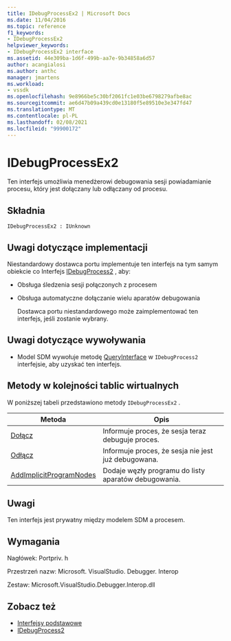 ```yaml
---
title: IDebugProcessEx2 | Microsoft Docs
ms.date: 11/04/2016
ms.topic: reference
f1_keywords:
- IDebugProcessEx2
helpviewer_keywords:
- IDebugProcessEx2 interface
ms.assetid: 44e309ba-1d6f-499b-aa7e-9b34858a6d57
author: acangialosi
ms.author: anthc
manager: jmartens
ms.workload:
- vssdk
ms.openlocfilehash: 9e8966be5c30bf2061fc1e03be6798279afbe8ac
ms.sourcegitcommit: ae6d47b09a439cd0e13180f5e89510e3e347fd47
ms.translationtype: MT
ms.contentlocale: pl-PL
ms.lasthandoff: 02/08/2021
ms.locfileid: "99900172"
---
```

# <a name="idebugprocessex2"></a>IDebugProcessEx2
Ten interfejs umożliwia menedżerowi debugowania sesji powiadamianie procesu, który jest dołączany lub odłączany od procesu.

## <a name="syntax"></a>Składnia

```
IDebugProcessEx2 : IUnknown
```

## <a name="notes-for-implementers"></a>Uwagi dotyczące implementacji
 Niestandardowy dostawca portu implementuje ten interfejs na tym samym obiekcie co Interfejs [IDebugProcess2](../../../extensibility/debugger/reference/idebugprocess2.md) , aby:

- Obsługa śledzenia sesji połączonych z procesem

- Obsługa automatyczne dołączanie wielu aparatów debugowania

  Dostawca portu niestandardowego może zaimplementować ten interfejs, jeśli zostanie wybrany.

## <a name="notes-for-callers"></a>Uwagi dotyczące wywoływania

- Model SDM wywołuje metodę [QueryInterface](/cpp/atl/queryinterface) w `IDebugProcess2` interfejsie, aby uzyskać ten interfejs.

## <a name="methods-in-vtable-order"></a>Metody w kolejności tablic wirtualnych
 W poniższej tabeli przedstawiono metody `IDebugProcessEx2` .

|Metoda|Opis|
|------------|-----------------|
|[Dołącz](../../../extensibility/debugger/reference/idebugprocessex2-attach.md)|Informuje proces, że sesja teraz debuguje proces.|
|[Odłącz](../../../extensibility/debugger/reference/idebugprocessex2-detach.md)|Informuje proces, że sesja nie jest już debugowana.|
|[AddImplicitProgramNodes](../../../extensibility/debugger/reference/idebugprocessex2-addimplicitprogramnodes.md)|Dodaje węzły programu do listy aparatów debugowania.|

## <a name="remarks"></a>Uwagi
 Ten interfejs jest prywatny między modelem SDM a procesem.

## <a name="requirements"></a>Wymagania
 Nagłówek: Portpriv. h

 Przestrzeń nazw: Microsoft. VisualStudio. Debugger. Interop

 Zestaw: Microsoft.VisualStudio.Debugger.Interop.dll

## <a name="see-also"></a>Zobacz też
- [Interfejsy podstawowe](../../../extensibility/debugger/reference/core-interfaces.md)
- [IDebugProcess2](../../../extensibility/debugger/reference/idebugprocess2.md)

